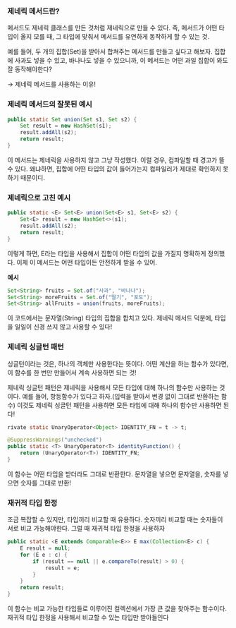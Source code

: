 ### 제네릭 메서드란?

메서드도 제네릭 클래스를 만든 것처럼 제네릭으로 만들 수 있다. 즉, 메서드가 어떤 타입이 올지 모를 때, 그 타입에 맞춰서 메서드를 유연하게 동작하게 할 수 있는 것.

예를 들어, 두 개의 집합(Set)을 받아서 합쳐주는 메서드를 만들고 싶다고 해보자. 집합에 사과도 넣을 수 있고, 바나나도 넣을 수 있으니까, 이 메서드는 어떤 과일 집합이 와도 잘 동작해야한다?

→ 제네릭 메서드를 사용하는 이유!

### 제네릭 메서드의 잘못된 예시

```java
public static Set union(Set s1, Set s2) {
    Set result = new HashSet(s1);
    result.addAll(s2);
    return result;
}
```

이 메서드는 제네릭을 사용하지 않고 그냥 작성했다. 이럴 경우, 컴파일할 때 경고가 뜰 수 있다. 왜냐하면, 집합에 어떤 타입의 값이 들어가는지 컴파일러가 제대로 확인하지 못하기 때문이디.

### 제네릭으로 고친 예시

```java
public static <E> Set<E> union(Set<E> s1, Set<E> s2) {
    Set<E> result = new HashSet<>(s1);
    result.addAll(s2);
    return result;
}
```

이렇게 하면, E라는 타입을 사용해서 집합이 어떤 타입의 값을 가질지 명확하게 정의했다. 이제 이 메서드는 어떤 타입이든 안전하게 받을 수 있어. 

**예시**

```java
Set<String> fruits = Set.of("사과", "바나나");
Set<String> moreFruits = Set.of("딸기", "포도");
Set<String> allFruits = union(fruits, moreFruits);
```

이 코드에서는 문자열(String) 타입의 집합을 합치고 있다. 제네릭 메서드 덕분에, 타입을 일일이 신경 쓰지 않고 사용할 수 있다!

### 제네릭 싱글턴 패턴

싱글턴이라는 것은, 하나의 객체만 사용한다는 뜻이다. 어떤 계산을 하는 함수가 있다면, 이 함수를 한 번만 만들어서 계속 사용하면 되는 것!

제네릭 싱글턴 패턴은 제네릭을 사용해서 모든 타입에 대해 하나의 함수만 사용하는 것이다. 예를 들어, 항등함수가 있다고 하자.(입력을 받아서 변경 없이 그대로 반환하는 함수) 이것도 제네릭 싱글턴 패턴을 사용하면 모든 타입에 대해 하나의 함수만 사용하면 된다!

```java
rivate static UnaryOperator<Object> IDENTITY_FN = t -> t;

@SuppressWarnings("unchecked")
public static <T> UnaryOperator<T> identityFunction() {
    return (UnaryOperator<T>) IDENTITY_FN;
}
```

이 함수는 어떤 타입을 받더라도 그대로 반환한다. 문자열을 넣으면 문자열을, 숫자를 넣으면 숫자를 그대로 반환!

### 재귀적 타입 한정

조금 복잡할 수 있지만, 타입끼리 비교할 때 유용하다. 숫자끼리 비교할 때는 숫자들이 서로 비교 가능해야한다. 그럴 때 재귀적 타입 한정을 사용하자

```java
public static <E extends Comparable<E>> E max(Collection<E> c) {
    E result = null;
    for (E e : c) {
        if (result == null || e.compareTo(result) > 0) {
            result = e;
        }
    }
    return result;
}
```

이 함수는 비교 가능한 타입들로 이루어진 컬렉션에서 가장 큰 값을 찾아주는 함수이다. 재귀적 타입 한정을 사용해서 비교할 수 있는 타입만 받아들인다